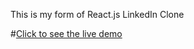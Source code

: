 This is my form of React.js LinkedIn Clone

#[Click to see the live demo](https://aj-codes-clone-4.web.app) 
